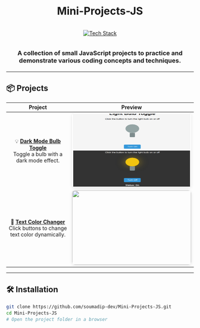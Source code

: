 <h1 align="center">
  <br>
  Mini-Projects-JS
  <br>
</h1>

<div align="center">
  <a href="https://github.com/kavindu-dilshan">
    <img src="https://skillicons.dev/icons?i=html,css,js,tailwind,vscode,github" alt="Tech Stack" width="300" style="padding: 15px 0">
  </a>
</div>

<h3 align="center" style="margin: 20px 0">
  A collection of small JavaScript projects to practice and demonstrate various coding concepts and techniques.
</h3>

---

## 📦 Projects

<div align="center">

|       Project        |                     Preview                     |
|:--------------------:|:-----------------------------------------------:|
| 💡 **[Dark Mode Bulb Toggle](https://github.com/soumadip-dev/Mini-Projects-JS/tree/main/DarkMode_Bulb_Toggle)**<br>Toggle a bulb with a dark mode effect. | <div align="center"><img src="https://github.com/soumadip-dev/Mini-Projects-JS/blob/main/DarkMode_Bulb_Toggle/SS_DarkMode_Bulb.jpg" width="320" height="200" style="border-radius: 8px; box-shadow: 0 2px 8px rgba(0,0,0,0.1)"></div> |
| 🎨 **[Text Color Changer](https://github.com/soumadip-dev/Mini-Projects-JS/tree/main/Text_Color_Changer)**<br>Click buttons to change text color dynamically. | <div align="center"><img src="https://github.com/soumadip-dev/Mini-Projects-JS/blob/main/DarkMode_Bulb_Toggle/SS_Text_Color_Changer.png" width="320" height="200" style="border-radius: 8px; box-shadow: 0 2px 8px rgba(0,0,0,0.1)"></div> |

</div>

---

## 🛠️ Installation
```bash
git clone https://github.com/soumadip-dev/Mini-Projects-JS.git
cd Mini-Projects-JS
# Open the project folder in a browser
